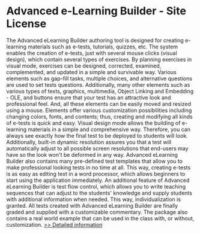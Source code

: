# Advanced e-Learning Builder - Site License
The Advanced eLearning Builder authoring tool is designed for creating e-learning materials such as e-tests, tutorials, quizzes, etc. The system enables the creation of e-tests, just with several mouse clicks (visual design), which contain several types of exercises. By planning exercises in visual mode, exercises can be designed, corrected, examined, complemented, and updated in a simple and survivable way. Various elements such as gap-fill tasks, multiple choices, and alternative questions are used to set tests questions. Additionally, many other elements such as various types of texts, graphics, multimedia, Object Linking and Embedding - OLE, and buttons ensure that your test has an attractive look and professional feel. And, all these elements can be easily moved and resized using a mouse. Elements offer various customization possibilities including changing colors, fonts, and contents; thus, creating and modifying all kinds of e-tests is quick and easy. Visual design mode allows the building of e-learning materials in a simple and comprehensive way. Therefore, you can always see exactly how the final test to be deployed to students will look. Additionally, built-in dynamic resolution assures you that a test will automatically adjust to all possible screen resolutions that end-users may have so the look won't be deformed in any way. Advanced eLearning Builder also contains many pre-defined test templates that allow you to make professional looking tests in no time at all. This way, creating e-tests is as easy as editing text in a word processor, which allows beginners to start using the application immediately. An additional feature of Advanced eLearning Builder is test flow control, which allows you to write teaching sequences that can adjust to the students' knowledge and supply students with additional information when needed. This way, individualization is granted. All tests created with Advanced eLearning Builder are finally graded and supplied with a customizable commentary. The package also contains a real world example that can be used in the class with, or without, customization.
[>> Detailed information](https://secure.shareit.com/shareit/product.html?productid=188463&affiliateid=200057808)